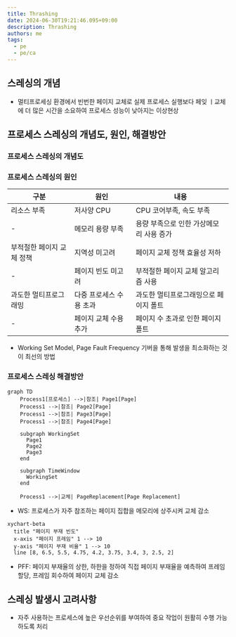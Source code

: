 ```yaml
---
title: Thrashing
date: 2024-06-30T19:21:46.095+09:00
description: Thrashing
authors: me
tags: 
  - pe
  - pe/ca 
---
```


## 스레싱의 개념

- 멀티프로세싱 환경에서 빈번한 페이지 교체로 실제 프로세스 실행보다 페잊 ㅣ교체에 더 많은 시간을 소요하여 프로세스 성능이 낮아지는 이상현상

## 프로세스 스레싱의 개념도, 원인, 해결방안

### 프로세스 스레싱의 개념도

### 프로세스 스레싱의 원인

| 구분 | 원인 | 내용 |
| --- | --- | --- |
| 리소스 부족 | 저사양 CPU | CPU 코어부족, 속도 부족 |
| - | 메모리 용량 부족 | 용량 부족으로 인한 가상메모리 사용 증가 |
| 부적절한 페이지 교체 정책  | 지역성 미고려 | 페이지 교체 정책 효율성 저하 |
| - | 페이지 빈도 미고려 | 부적절한 페이지 교체 알고리즘 사용 |
| 과도한 멀티프로그래밍 | 다중 프로세스 수용 초과 | 과도한 멀티프로그래밍으로 페이지 폴트 |
| - | 페이지 교체 수용 추가 | 페이지 수 초과로 인한 페이지 폴트 |

- Working Set Model, Page Fault Frequency 기버을 통해 발생을 최소화하는 것이 최선의 방법

### 프로세스 스레싱 해결방안

```mermaid
graph TD
    Process1[프로세스] -->|참조| Page1[Page]
    Process1 -->|참조| Page2[Page]
    Process1 -->|참조| Page3[Page]
    Process1 -->|참조| Page4[Page]
    
    subgraph WorkingSet
      Page1
      Page2
      Page3
    end
    
    subgraph TimeWindow
      WorkingSet
    end
    
    Process1 -->|교체| PageReplacement[Page Replacement]

```

- WS: 프로세스가 자주 참조하는 페이지 집합을 메모리에 상주시켜 교체 감소

```mermaid
xychart-beta
  title "페이지 부재 빈도"
  x-axis "페이지 프레임" 1 --> 10
  y-axis "페이지 부재 비율" 1 --> 10
  line [8, 6.5, 5.5, 4.75, 4.2, 3.75, 3.4, 3, 2.5, 2]
```

- PFF: 페이지 부재율의 상한, 하한을 정하여 직접 페이지 부재율을 예측하여 프레임 할당, 프레임 회수하여 페이지 교체 감소

## 스레싱 발생시 고려사항

- 자주 사용하는 프로세스에 높은 우선순위를 부여하여 중요 작업이 원활히 수행 가능하도록 처리
